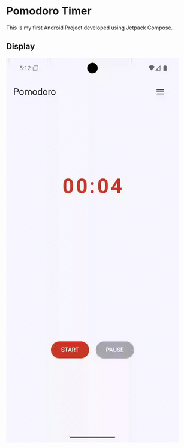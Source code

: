 # Pomodoro Timer
This is my first Android Project developed using Jetpack Compose.

## Display
![Timer Screen](myRepo/TimerScreen.gif)
